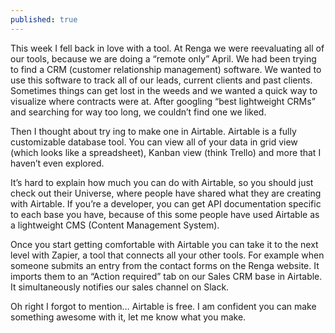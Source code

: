 ```yaml
---
published: true
---
```

This week I fell back in love with a tool. At Renga we were reevaluating all of our tools, because we are doing a “remote only” April.  We had been trying to find a CRM (customer relationship management) software. We wanted to use this software to track all of our leads, current clients and past clients. Sometimes things can get lost in the weeds and we wanted a quick way to visualize where contracts were at. After googling “best lightweight CRMs” and searching for way too long, we couldn’t find one we liked. 

Then I thought about try ing to make one in Airtable. Airtable is a fully customizable database tool. You can view all of your data in grid view (which looks like a spreadsheet), Kanban view (think Trello) and more that I haven’t even explored. 

It’s hard to explain how much you can do with Airtable, so you should just check out their Universe, where people have shared what they are creating with Airtable. If you’re a developer, you can get API documentation specific to each base you have, because of this some people have used Airtable as a lightweight CMS (Content Management System). 

Once you start getting comfortable with Airtable you can take it to the next level with Zapier, a tool that connects all your other tools. For example when someone submits an entry from the contact forms on the Renga website. It imports them to an “Action required” tab on our Sales CRM base in Airtable. It simultaneously notifies our sales channel on Slack.

Oh right I forgot to mention… Airtable is free. I am confident you can make something awesome with it, let me know what you make.
